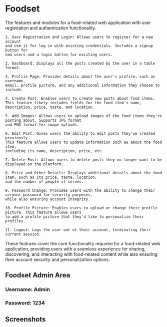 # Foodset

The features and modules for a food-related web application with user registration and authentication 
functionality.     

    1. User Registration and Login: Allows users to register for a new account 
    and use it for log in with existing credentials. Includes a signup button for 
    new users and a login button for existing users.

    2. Dashboard: Displays all the posts created by the user in a table format.

    3. Profile Page: Provides details about the user's profile, such as username, 
    email, profile picture, and any additional information they choose to include.

    4. Create Post: Enables users to create new posts about food items. 
    This feature likely includes fields for the food item's name, description, price, taste, and location.

    5. Add Images: Allows users to upload images of the food items they're posting about. Supports JPG format 
    and PNG format for image uploads.

    6. Edit Post: Gives users the ability to edit posts they've created previously. 
    This feature allows users to update information such as about the food item, 
    including its name, description, price, etc.

    7. Delete Post: Allows users to delete posts they no longer want to be displayed on the platform.

    8. Price and Other Details: Displays additional details about the food item, such as its price, taste, location, 
    and the number of people it serves.

    9. Password Change: Provides users with the ability to change their account password for security purposes,
    while also ensuring account integrity.

    10. Profile Picture: Enables users to upload or change their profile picture. This feature allows users 
    to add a profile picture that they'd like to personalize their profiles.

    11. Logout: Logs the user out of their account, terminating their current session.

These features cover the core functionality required for a food-related web application, 
providing users with a seamless experience for sharing, discovering, and interacting with 
food-related content while also ensuring their account security and personalization options.

## Foodset Admin Area
### Username: Admin
### Password: 1234

## Screenshots